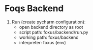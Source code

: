 # Foqs Backend

1. Run (create pycharm configuration):
    - open backend directory as root
    - script path: foxus/backend/run.py
    - working path: foxus/backend
    - interpreter: foxus (env)
    
